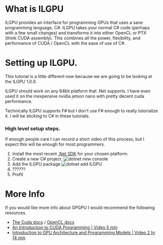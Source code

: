 ﻿---
layout: wiki
---

# What is ILGPU

ILGPU provides an interface for programming GPUs that uses a sane programming language, C#. 
ILGPU takes your normal C# code (perhaps with a few small changes) and transforms it into either
OpenCL or PTX (think CUDA assembly). This combines all the power, flexibility, and performance of 
CUDA / OpenCL with the ease of use of C#. 

# Setting up ILGPU.

This tutorial is a little different now because we are going to be looking at the ILGPU 1.0.0.

ILGPU should work on any 64bit platform that .Net supports. I have even used it on the inexpensive nvidia jetson nano with pretty decent cuda performance. 

Technically ILGPU supports F# but I don't use F# enough to really tutorialize it. I will be sticking to C# in these tutorials.

### High level setup steps.

If enough people care I can record a short video of this process, but I expect this will be enough for most programmers.

1. Install the most recent [.Net SDK](https://dotnet.microsoft.com/download/visual-studio-sdks) for your chosen platform.
2. Create a new C# project.
![dotnet new console](Images/newProject.png?raw=true)
3. Add the ILGPU package
![dotnet add ILGPU](Images/beta.png?raw=true)
4. ??????
5. Profit

# More Info

If you would like more info about GPGPU I would recommend the following resources.

* [The Cuda docs](https://developer.nvidia.com/about-cuda) / [OpenCL docs](https://www.khronos.org/opencl/)
* [An Introduction to CUDA Programming | Video 5 min](https://www.youtube.com/watch?v=kIyCq6awClM)
* [Introduction to GPU Architecture and Programming Models | Video 2 hr 14 min](https://www.youtube.com/watch?v=uvVy3CqpVbM)